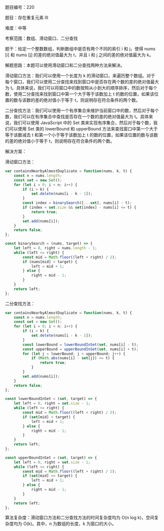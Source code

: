 题目编号：220

题目：存在重复元素 III

难度：中等

考察范围：数组、滑动窗口、二分查找

题干：给定一个整数数组，判断数组中是否有两个不同的索引 i 和 j，使得 nums [i] 和 nums [j] 的差的绝对值最大为 t，并且 i 和 j 之间的差的绝对值最大为 k。

解题思路：本题可以使用滑动窗口和二分查找两种方法来解决。

滑动窗口方法：我们可以使用一个长度为 k 的滑动窗口，来遍历整个数组。对于每个窗口，我们可以使用二分查找来找到窗口中是否存在两个数的差的绝对值最大为 t。具体来说，我们可以将窗口中的数按照从小到大的顺序排序，然后对于每个数，使用二分查找来找到窗口中第一个大于等于该数加上 t 的数的位置，如果该位置的数与该数的差的绝对值小于等于 t，则说明存在符合条件的两个数。

二分查找方法：我们可以使用一个有序集合来维护当前窗口中的数，然后对于每个数，我们可以在有序集合中查找是否存在一个数的差的绝对值最大为 t。具体来说，我们可以使用 JavaScript 中的 Set 类来实现有序集合，然后对于每个数，我们可以使用 Set 类的 lowerBound 和 upperBound 方法来查找窗口中第一个大于等于该数减去 t 和第一个小于等于该数加上 t 的数的位置，如果该位置的数与该数的差的绝对值小于等于 t，则说明存在符合条件的两个数。

解决方案：

滑动窗口方法：

```javascript
var containsNearbyAlmostDuplicate = function(nums, k, t) {
    const n = nums.length;
    const set = new Set();
    for (let i = 0; i < n; i++) {
        if (i > k) {
            set.delete(nums[i - k - 1]);
        }
        const index = binarySearch([...set], nums[i] - t);
        if (index < set.size && set[index] - nums[i] <= t) {
            return true;
        }
        set.add(nums[i]);
    }
    return false;
};

const binarySearch = (nums, target) => {
    let left = 0, right = nums.length - 1;
    while (left <= right) {
        const mid = Math.floor((left + right) / 2);
        if (nums[mid] < target) {
            left = mid + 1;
        } else {
            right = mid - 1;
        }
    }
    return left;
};
```

二分查找方法：

```javascript
var containsNearbyAlmostDuplicate = function(nums, k, t) {
    const n = nums.length;
    const set = new Set();
    for (let i = 0; i < n; i++) {
        if (i > k) {
            set.delete(nums[i - k - 1]);
        }
        const lowerBound = lowerBoundInSet(set, nums[i] - t);
        const upperBound = upperBoundInSet(set, nums[i] + t);
        for (let j = lowerBound; j < upperBound; j++) {
            if (Math.abs(nums[i] - set[j]) <= t) {
                return true;
            }
        }
        set.add(nums[i]);
    }
    return false;
};

const lowerBoundInSet = (set, target) => {
    let left = 0, right = set.size - 1;
    while (left <= right) {
        const mid = Math.floor((left + right) / 2);
        if (set[mid] < target) {
            left = mid + 1;
        } else {
            right = mid - 1;
        }
    }
    return left;
};

const upperBoundInSet = (set, target) => {
    let left = 0, right = set.size - 1;
    while (left <= right) {
        const mid = Math.floor((left + right) / 2);
        if (set[mid] <= target) {
            left = mid + 1;
        } else {
            right = mid - 1;
        }
    }
    return left;
};
```

算法复杂度：滑动窗口方法和二分查找方法的时间复杂度均为 O(n log k)，空间复杂度均为 O(k)。其中，n 为数组的长度，k 为窗口的大小。